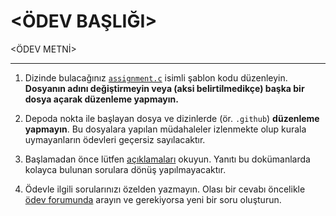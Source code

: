<ÖDEV BAŞLIĞI>
==============

<ÖDEV METNİ>

---

1. Dizinde bulacağınız [`assignment.c`](assignment.c) isimli şablon kodu düzenleyin.  **Dosyanın adını değiştirmeyin
   veya (aksi belirtilmedikçe) başka bir dosya açarak düzenleme yapmayın.**

2. Depoda nokta ile başlayan dosya ve dizinlerde (ör. `.github`) **düzenleme yapmayın**.  Bu dosyalara yapılan
   müdahaleler izlenmekte olup kurala uymayanların ödevleri geçersiz sayılacaktır.

3. Başlamadan önce lütfen [açıklamaları](https://classroom.alaturka.dev/guide/#odevler) okuyun.  Yanıtı bu dokümanlarda
   kolayca bulunan sorulara dönüş yapılmayacaktır.

4. Ödevle ilgili sorularınızı özelden yazmayın.  Olası bir cevabı öncelikle [ödev
   forumunda](https://github.com/19/classroom/discussions/categories/%C3%B6dev) arayın ve gerekiyorsa yeni bir soru
   oluşturun.
